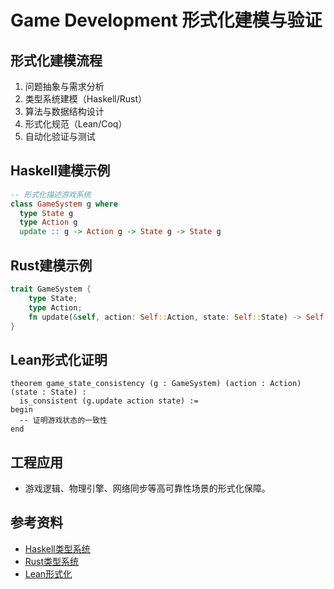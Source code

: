 # Game Development 形式化建模与验证

## 形式化建模流程
1. 问题抽象与需求分析
2. 类型系统建模（Haskell/Rust）
3. 算法与数据结构设计
4. 形式化规范（Lean/Coq）
5. 自动化验证与测试

## Haskell建模示例
```haskell
-- 形式化描述游戏系统
class GameSystem g where
  type State g
  type Action g
  update :: g -> Action g -> State g -> State g
```

## Rust建模示例
```rust
trait GameSystem {
    type State;
    type Action;
    fn update(&self, action: Self::Action, state: Self::State) -> Self::State;
}
```

## Lean形式化证明
```lean
theorem game_state_consistency (g : GameSystem) (action : Action) (state : State) :
  is_consistent (g.update action state) :=
begin
  -- 证明游戏状态的一致性
end
```

## 工程应用
- 游戏逻辑、物理引擎、网络同步等高可靠性场景的形式化保障。

## 参考资料
- [Haskell类型系统](https://wiki.haskell.org/Type_systems)
- [Rust类型系统](https://doc.rust-lang.org/book/ch10-02-traits.html)
- [Lean形式化](https://leanprover.github.io/) 
